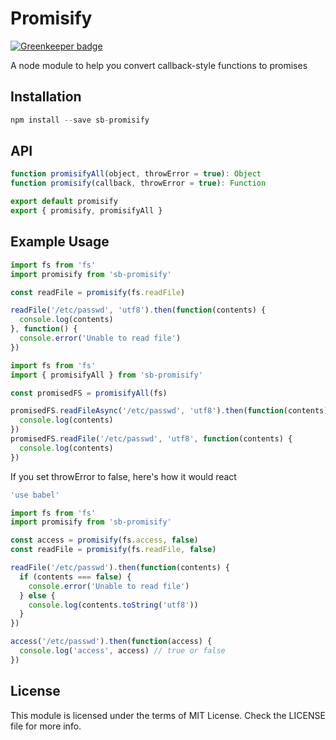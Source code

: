 # Promisify

[![Greenkeeper badge](https://badges.greenkeeper.io/steelbrain/promisify.svg)](https://greenkeeper.io/)

A node module to help you convert callback-style functions to promises

## Installation

```js
npm install --save sb-promisify
```

## API

```js
function promisifyAll(object, throwError = true): Object
function promisify(callback, throwError = true): Function

export default promisify
export { promisify, promisifyAll }
```

## Example Usage

```js
import fs from 'fs'
import promisify from 'sb-promisify'

const readFile = promisify(fs.readFile)

readFile('/etc/passwd', 'utf8').then(function(contents) {
  console.log(contents)
}, function() {
  console.error('Unable to read file')
})
```
```js
import fs from 'fs'
import { promisifyAll } from 'sb-promisify'

const promisedFS = promisifyAll(fs)

promisedFS.readFileAsync('/etc/passwd', 'utf8').then(function(contents) {
  console.log(contents)
})
promisedFS.readFile('/etc/passwd', 'utf8', function(contents) {
  console.log(contents)
})
```

If you set throwError to false, here's how it would react

```js
'use babel'

import fs from 'fs'
import promisify from 'sb-promisify'

const access = promisify(fs.access, false)
const readFile = promisify(fs.readFile, false)

readFile('/etc/passwd').then(function(contents) {
  if (contents === false) {
    console.error('Unable to read file')
  } else {
    console.log(contents.toString('utf8'))
  }
})

access('/etc/passwd').then(function(access) {
  console.log('access', access) // true or false
})
```

## License
This module is licensed under the terms of MIT License. Check the LICENSE file for more info.
